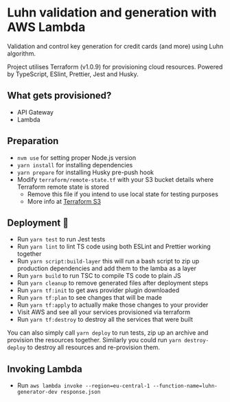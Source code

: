 # Luhn validation and generation with AWS Lambda

Validation and control key generation for credit cards (and more) using Luhn algorithm.

Project utilises Terraform (v1.0.9) for provisioning cloud resources. Powered by TypeScript, ESlint, Prettier, Jest and Husky.

## What gets provisioned?

- API Gateway
- Lambda

## Preparation

- `nvm use` for setting proper Node.js version
- `yarn install` for installing dependencies
- `yarn prepare` for installing Husky pre-push hook
- Modify `terraform/remote-state.tf` with your S3 bucket details where Terraform remote state is stored
  - Remove this file if you intend to use local state for testing purposes
  - More info at [Terraform S3](https://www.terraform.io/docs/language/settings/backends/s3.html)

## Deployment 🚀

- Run `yarn test` to run Jest tests
- Run `yarn lint` to lint TS code using both ESLint and Prettier working together
- Run `yarn script:build-layer` this will run a bash script to zip up production dependencies and add them to the lamba as a layer
- Run `yarn build` to run TSC to compile TS code to plain JS
- Run `yarn cleanup` to remove generated files after deployment steps
- Run `yarn tf:init` to get aws provider plugin downloaded
- Run `yarn tf:plan` to see changes that will be made
- Run `yarn tf:apply` to actually make those changes to your provider
- Visit AWS and see all your services provisioned via terraform
- Run `yarn tf:destroy` to destroy all the services that were built

You can also simply call `yarn deploy` to run tests, zip up an archive and provision the resources together. Similarly you could run `yarn destroy-deploy` to destroy all resources and re-provision them.

## Invoking Lambda

- Run `aws lambda invoke --region=eu-central-1 --function-name=luhn-generator-dev response.json`
